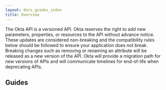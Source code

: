 ```yaml
---
layout: docs_guides_index
title: Overview
---
```


The Okta API is a versioned API. Okta reserves the right to add new parameters, properties, or resources to the API without advance notice. These updates are considered non-breaking and the compatibility rules below should be followed to ensure your application does not break. Breaking changes such as removing or renaming an attribute will be released as a new version of the API. Okta will provide a migration path for new versions of APIs and will communicate timelines for end-of-life when deprecating APIs.

## Guides